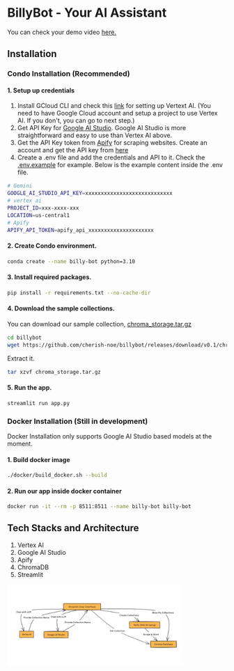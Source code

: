 # BillyBot - Your AI Assistant


You can check your demo video [here.](https://youtu.be/e5U9rEFco44?si=rddFY35bgMQxadAE)


## Installation 

### Condo Installation (Recommended)

#### 1. Setup up credentials

1. Install GCloud CLI and check this [link](https://cloud.google.com/docs/authentication/provide-credentials-adc#local-dev) for setting up Vertext AI.
(You need to have Google Cloud account and setup a project to use Vertex AI. If you don't, you can go to next step.)
2.  Get API Key for [Google AI Studio](https://aistudio.google.com/app/apikey). Google AI Studio is more straightforward and easy to use than Vertex AI above. 
3. Get the API Key token from [Apify](https://apify.com/) for scraping websites. Create an account and get the API key from [here](https://console.apify.com/account/integrations)
4. Create a .env file and add the credentials and API to it. Check the [.env.example](.env.example) for example. Below is the example content inside the .env file. 

```bash
# Gemini
GOOGLE_AI_STUDIO_API_KEY=xxxxxxxxxxxxxxxxxxxxxxxxxxxx
# vertex ai
PROJECT_ID=xxx-xxxx-xxx
LOCATION=us-central1
# Apify
APIFY_API_TOKEN=apify_api_xxxxxxxxxxxxxxxxxxxxx
```

#### 2. Create Condo environment. 
```bash
conda create --name billy-bot python=3.10
```

#### 3. Install required packages.
```bash
pip install -r requirements.txt --no-cache-dir
```

#### 4. Download the sample collections. 

You can download our sample collection, [chroma_storage.tar.gz](https://github.com/cherish-noe/epsilon/files/15183551/chroma_storage.tar.gz)

```bash
cd billybot
wget https://github.com/cherish-noe/billybot/releases/download/v0.1/chroma_storage.tar.gz
```
Extract it.
```bash
tar xzvf chroma_storage.tar.gz
```

#### 5. Run the app. 
```bash
streamlit run app.py
```


### Docker Installation (Still in development)

Docker Installation only supports Google AI Studio based models at the moment. 

#### 1. Build docker image
```bash
./docker/build_docker.sh --build
```

#### 2. Run our app inside docker container
```bash
docker run -it --rm -p 8511:8511 --name billy-bot billy-bot
```

## Tech Stacks and Architecture

1. Vertex AI
2. Google AI Studio
3. Apify
4. ChromaDB
5. Streamlit

<img src="img/architecture.png" alt="architecture" style="width: 80%; max-width: 1000px;"/>